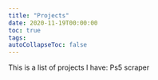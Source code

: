 ```yaml
---
title: "Projects"
date: 2020-11-19T00:00:00
toc: true
tags: 
autoCollapseToc: false
---
```


This is a list of projects I have: 
Ps5 scraper
